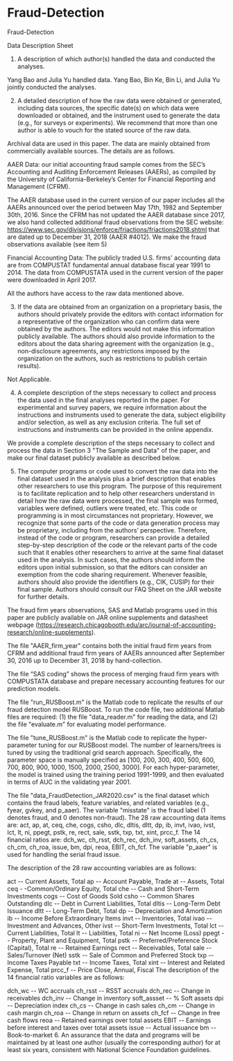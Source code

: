 # Fraud-Detection
Fraud-Detection

Data Description Sheet
1. A description of which author(s) handled the data and conducted the analyses.

Yang Bao and Julia Yu handled data. Yang Bao, Bin Ke, Bin Li, and Julia Yu jointly conducted the analyses.

2. A detailed description of how the raw data were obtained or generated, including data sources, the specific date(s) on which data were downloaded or obtained, and the instrument used to generate the data (e.g., for surveys or experiments). We recommend that more than one author is able to vouch for the stated source of the raw data.

Archival data are used in this paper. The data are mainly obtained from commercially available sources. The details are as follows.

AAER Data: our initial accounting fraud sample comes from the SEC’s Accounting and Auditing Enforcement Releases (AAERs), as compiled by the University of California-Berkeley’s Center for Financial Reporting and Management (CFRM).

The AAER database used in the current version of our paper includes all the AAERs announced over the period between May 17th, 1982 and September 30th, 2016. Since the CFRM has not updated the AAER database since 2017, we also hand collected additional fraud observations from the SEC website: https://www.sec.gov/divisions/enforce/friactions/friactions2018.shtml that are dated up to December 31, 2018 (AAER #4012). We make the fraud observations available (see item 5)

Financial Accounting Data: The publicly traded U.S. firms' accounting data are from COMPUSTAT fundamental annual database fiscal year 1991 to 2014. The data from COMPUSTATA used in the current version of the paper were downloaded in April 2017.

All the authors have access to the raw data mentioned above.

3. If the data are obtained from an organization on a proprietary basis, the authors should privately provide the editors with contact information for a representative of the organization who can confirm data were obtained by the authors. The editors would not make this information publicly available. The authors should also provide information to the editors about the data sharing agreement with the organization (e.g., non-disclosure agreements, any restrictions imposed by the organization on the authors, such as restrictions to publish certain results).

Not Applicable.

4. A complete description of the steps necessary to collect and process the data used in the final analyses reported in the paper. For experimental and survey papers, we require information about the instructions and instruments used to generate the data, subject eligibility and/or selection, as well as any exclusion criteria. The full set of instructions and instruments can be provided in the online appendix.

We provide a complete description of the steps necessary to collect and process the data in Section 3 "The Sample and Data" of the paper, and make our final dataset publicly available as described below.

5. The computer programs or code used to convert the raw data into the final dataset used in the analysis plus a brief description that enables other researchers to use this program. The purpose of this requirement is to facilitate replication and to help other researchers understand in detail how the raw data were processed, the final sample was formed, variables were defined, outliers were treated, etc. This code or programming is in most circumstances not proprietary. However, we recognize that some parts of the code or data generation process may be proprietary, including from the authors’ perspective. Therefore, instead of the code or program, researchers can provide a detailed step-by-step description of the code or the relevant parts of the code such that it enables other researchers to arrive at the same final dataset used in the analysis. In such cases, the authors should inform the editors upon initial submission, so that the editors can consider an exemption from the code sharing requirement. Whenever feasible, authors should also provide the identifiers (e.g., CIK, CUSIP) for their final sample. Authors should consult our FAQ Sheet on the JAR website for further details.

The fraud firm years observations, SAS and Matlab programs used in this paper are publicly available on JAR online supplements and datasheet webpage (https://research.chicagobooth.edu/arc/journal-of-accounting-research/online-supplements).

The file "AAER_firm_year" contains both the initial fraud firm years from CFRM and additional fraud firm years of AAERs announced after September 30, 2016 up to December 31, 2018 by hand-collection.

The file “SAS coding” shows the process of merging fraud firm years with COMPUSTATA database and prepare necessary accounting features for our prediction models.

The file "run_RUSBoost.m" is the Matlab code to replicate the results of our fraud detection model RUSBoost. To run the code file, two additional Matlab files are required: (1) the file "data_reader.m" for reading the data, and (2) the file "evaluate.m" for evaluating model performance.

The file "tune_RUSBoost.m" is the Matlab code to replicate the hyper-parameter tuning for our RUSBoost model. The number of learners/trees is tuned by using the traditional grid search approach. Specifically, the parameter space is manually specified as [100, 200, 300, 400, 500, 600, 700, 800, 900, 1000, 1500, 2000, 2500, 3000]. For each hyper-parameter, the model is trained using the training period 1991-1999, and then evaluated in terms of AUC in the validating year 2001.


The file "data_FraudDetection_JAR2020.csv" is the final dataset which contains the fraud labels, feature variables, and related variables (e.g., fyear, gvkey, and p_aaer). The variable "misstate" is the fraud label (1 denotes fraud, and 0 denotes non-fraud). The 28 raw accounting data items are: act, ap, at, ceq, che, cogs, csho, dlc, dltis, dltt, dp, ib, invt, ivao, ivst, lct, lt, ni, ppegt, pstk, re, rect, sale, sstk, txp, txt, xint, prcc_f. The 14 financial ratios are: dch_wc, ch_rsst, dch_rec, dch_inv, soft_assets, ch_cs, ch_cm, ch_roa, issue, bm, dpi, reoa, EBIT, ch_fcf. The variable "p_aaer" is used for handling the serial fraud issue.

The description of the 28 raw accounting variables are as follows:

act -- Current Assets, Total
ap -- Account Payable, Trade
at -- Assets, Total
ceq - -Common/Ordinary Equity, Total
che -- Cash and Short-Term Investments
cogs -- Cost of Goods Sold
csho -- Common Shares Outstanding
dlc -- Debt in Current Liabilities, Total
dltis -- Long-Term Debt Issuance
dltt -- Long-Term Debt, Total
dp -- Depreciation and Amortization
ib -- Income Before Extraordinary Items
invt -- Inventories, Total
ivao -- Investment and Advances, Other
ivst -- Short-Term Investments, Total
lct -- Current Liabilities, Total
lt -- Liabilities, Total
ni -- Net Income (Loss)
ppegt -- Property, Plant and Equipment, Total
pstk -- Preferred/Preference Stock (Capital), Total
re -- Retained Earnings
rect -- Receivables, Total
sale -- Sales/Turnover (Net)
sstk -- Sale of Common and Preferred Stock
txp -- Income Taxes Payable
txt -- Income Taxes, Total
xint -- Interest and Related Expense, Total
prcc_f -- Price Close, Annual, Fiscal
The description of the 14 financial ratio variables are as follows:

dch_wc -- WC accruals
ch_rsst -- RSST accruals
dch_rec -- Change in receivables
dch_inv -- Change in inventory
soft_assset -- % Soft assets
dpi -- Depreciation index
ch_cs -- Change in cash sales
ch_cm -- Change in cash margin
ch_roa -- Change in return on assets
ch_fcf -- Change in free cash flows
reoa -- Retained earnings over total assets
EBIT -- Earnings before interest and taxes over total assets
issue -- Actual issuance
bm -- Book-to-market
6. An assurance that the data and programs will be maintained by at least one author (usually the corresponding author) for at least six years, consistent with National Science Foundation guidelines.
